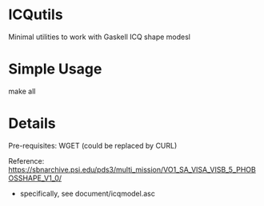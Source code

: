 # ICQutils
Minimal utilities to work with Gaskell ICQ shape modesl

Simple Usage
====

   make all

Details
====

Pre-requisites:  WGET (could be replaced by CURL)

Reference:  https://sbnarchive.psi.edu/pds3/multi_mission/VO1_SA_VISA_VISB_5_PHOBOSSHAPE_V1_0/

- specifically, see document/icqmodel.asc

